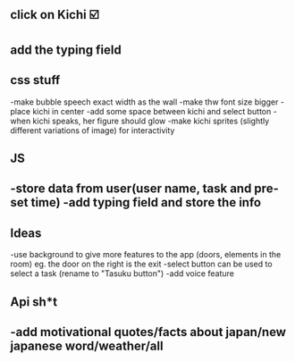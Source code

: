 ## click on Kichi ☑️

## add the typing field


## css stuff
 -make bubble speech exact width as the wall
 -make thw font size bigger
 -place kichi in center
 -add some space between kichi and select button
 -when kichi speaks, her figure should glow
 -make kichi sprites (slightly different variations of image) for interactivity

 ## JS
  -store data from user(user name, task and pre-set time)
  -add typing field and store the info
  -

  ## Ideas

 -use background to give more features to the app (doors, elements in the room) eg. the door on the right is the exit
 -select button can be used to select a task (rename to "Tasuku button")
 -add voice feature 

 ## Api sh*t
 -add motivational quotes/facts about japan/new japanese word/weather/all
 -